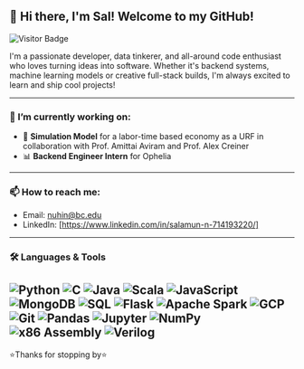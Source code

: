 ## 👋 Hi there, I'm Sal! Welcome to my GitHub!

![Visitor Badge](https://komarev.com/ghpvc/?username=Sal47506&style=flat-square)

I'm a passionate developer, data tinkerer, and all-around code enthusiast who loves turning ideas into software. Whether it's backend systems, machine learning models or creative full-stack builds, I'm always excited to learn and ship cool projects!

---

### 🔭 I’m currently working on:
- 🧠 **Simulation Model** for a labor-time based economy as a URF in collaboration with Prof. Amittai Aviram and Prof. Alex Creiner
- 📊 **Backend Engineer Intern** for Ophelia

---

### 📫 How to reach me:
- Email: nuhin@bc.edu
- LinkedIn: [https://www.linkedin.com/in/salamun-n-714193220/]

---

### 🛠️ Languages & Tools

![Python](https://img.shields.io/badge/-Python-3776AB?logo=python&logoColor=white)
![C](https://img.shields.io/badge/-C-A8B9CC?logo=c&logoColor=white)
![Java](https://img.shields.io/badge/-Java-007396?logo=java&logoColor=white)
![Scala](https://img.shields.io/badge/-Scala-DC322F?logo=scala&logoColor=white)
![JavaScript](https://img.shields.io/badge/-JavaScript-F7DF1E?logo=javascript&logoColor=black)
![MongoDB](https://img.shields.io/badge/-MongoDB-47A248?logo=mongodb&logoColor=white)
![SQL](https://img.shields.io/badge/-SQL-003B57?logo=postgresql&logoColor=white)
![Flask](https://img.shields.io/badge/-Flask-000000?logo=flask&logoColor=white)
![Apache Spark](https://img.shields.io/badge/-Apache%20Spark-E25A1C?logo=apachespark&logoColor=white)
![GCP](https://img.shields.io/badge/-GCP-4285F4?logo=googlecloud&logoColor=white)
![Git](https://img.shields.io/badge/-Git-F05032?logo=git&logoColor=white)
![Pandas](https://img.shields.io/badge/-Pandas-150458?logo=pandas&logoColor=white)
![Jupyter](https://img.shields.io/badge/-Jupyter-F37626?logo=jupyter&logoColor=white)
![NumPy](https://img.shields.io/badge/-NumPy-013243?logo=numpy&logoColor=white)
![x86 Assembly](https://img.shields.io/badge/-x86%20Assembly-737373?logo=assemblyscript&logoColor=white)
![Verilog](https://img.shields.io/badge/-Verilog-00457C?style=flat-square)
---

⭐Thanks for stopping by⭐

